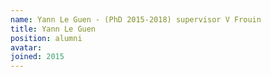 ```yaml
---
name: Yann Le Guen - (PhD 2015-2018) supervisor V Frouin
title: Yann Le Guen
position: alumni
avatar:
joined: 2015
---
```


